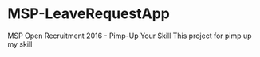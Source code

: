 # MSP-LeaveRequestApp
MSP Open Recruitment 2016 - Pimp-Up Your Skill
This project for pimp up my skill
